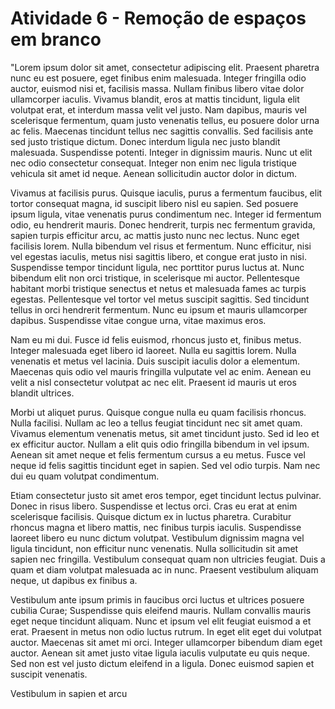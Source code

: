# Atividade 6 - Remoção de espaços em branco


"Lorem ipsum dolor sit amet, consectetur adipiscing elit. Praesent pharetra nunc eu est posuere, eget finibus enim malesuada. Integer fringilla odio auctor, euismod nisi et, facilisis massa. Nullam finibus libero vitae dolor ullamcorper iaculis. Vivamus blandit, eros at mattis tincidunt, ligula elit volutpat erat, et interdum massa velit vel justo. Nam dapibus, mauris vel scelerisque fermentum, quam justo venenatis tellus, eu posuere dolor urna ac felis. Maecenas tincidunt tellus nec sagittis convallis. Sed facilisis ante sed justo tristique dictum. Donec interdum ligula nec justo blandit malesuada. Suspendisse potenti. Integer in dignissim mauris. Nunc ut elit nec odio consectetur consequat. Integer non enim nec ligula tristique vehicula sit amet id neque. Aenean sollicitudin auctor dolor in dictum.

Vivamus at facilisis purus. Quisque iaculis, purus a fermentum faucibus, elit tortor consequat magna, id suscipit libero nisl eu sapien. Sed posuere ipsum ligula, vitae venenatis purus condimentum nec. Integer id fermentum odio, eu hendrerit mauris. Donec hendrerit, turpis nec fermentum gravida, sapien turpis efficitur arcu, ac mattis justo nunc nec lectus. Nunc eget facilisis lorem. Nulla bibendum vel risus et fermentum. Nunc efficitur, nisi vel egestas iaculis, metus nisi sagittis libero, et congue erat justo in nisi. Suspendisse tempor tincidunt ligula, nec porttitor purus luctus at. Nunc bibendum elit non orci tristique, in scelerisque mi auctor. Pellentesque habitant morbi tristique senectus et netus et malesuada fames ac turpis egestas. Pellentesque vel tortor vel metus suscipit sagittis. Sed tincidunt tellus in orci hendrerit fermentum. Nunc eu ipsum et mauris ullamcorper dapibus. Suspendisse vitae congue urna, vitae maximus eros.

Nam eu mi dui. Fusce id felis euismod, rhoncus justo et, finibus metus. Integer malesuada eget libero id laoreet. Nulla eu sagittis lorem. Nulla venenatis et metus vel lacinia. Duis suscipit iaculis dolor a elementum. Maecenas quis odio vel mauris fringilla vulputate vel ac enim. Aenean eu velit a nisl consectetur volutpat ac nec elit. Praesent id mauris ut eros blandit ultrices.

Morbi ut aliquet purus. Quisque congue nulla eu quam facilisis rhoncus. Nulla facilisi. Nullam ac leo a tellus feugiat tincidunt nec sit amet quam. Vivamus elementum venenatis metus, sit amet tincidunt justo. Sed id leo et ex efficitur auctor. Nullam a elit quis odio fringilla bibendum in vel ipsum. Aenean sit amet neque et felis fermentum cursus a eu metus. Fusce vel neque id felis sagittis tincidunt eget in sapien. Sed vel odio turpis. Nam nec dui eu quam volutpat condimentum.

Etiam consectetur justo sit amet eros tempor, eget tincidunt lectus pulvinar. Donec in risus libero. Suspendisse et lectus orci. Cras eu erat at enim scelerisque facilisis. Quisque dictum ex in luctus pharetra. Curabitur rhoncus magna et libero mattis, nec finibus turpis iaculis. Suspendisse laoreet libero eu nunc dictum volutpat. Vestibulum dignissim magna vel ligula tincidunt, non efficitur nunc venenatis. Nulla sollicitudin sit amet sapien nec fringilla. Vestibulum consequat quam non ultricies feugiat. Duis a quam et diam volutpat malesuada ac in nunc. Praesent vestibulum aliquam neque, ut dapibus ex finibus a.

Vestibulum ante ipsum primis in faucibus orci luctus et ultrices posuere cubilia Curae; Suspendisse quis eleifend mauris. Nullam convallis mauris eget neque tincidunt aliquam. Nunc et ipsum vel elit feugiat euismod a et erat. Praesent in metus non odio luctus rutrum. In eget elit eget dui volutpat auctor. Maecenas sit amet mi orci. Integer ullamcorper bibendum diam eget auctor. Aenean sit amet justo vitae ligula iaculis vulputate eu quis neque. Sed non est vel justo dictum eleifend in a ligula. Donec euismod sapien et suscipit venenatis.

Vestibulum in sapien et arcu